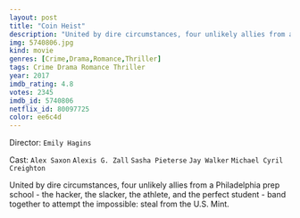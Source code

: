 ```yaml
---
layout: post
title: "Coin Heist"
description: "United by dire circumstances, four unlikely allies from a Philadelphia prep school - the hacker, the slacker, the athlete, and the perfect student - band together to attempt the impossible: steal from the U.S. Mint..."
img: 5740806.jpg
kind: movie
genres: [Crime,Drama,Romance,Thriller]
tags: Crime Drama Romance Thriller 
year: 2017
imdb_rating: 4.8
votes: 2345
imdb_id: 5740806
netflix_id: 80097725
color: ee6c4d
---
```

Director: `Emily Hagins`  

Cast: `Alex Saxon` `Alexis G. Zall` `Sasha Pieterse` `Jay Walker` `Michael Cyril Creighton` 

United by dire circumstances, four unlikely allies from a Philadelphia prep school - the hacker, the slacker, the athlete, and the perfect student - band together to attempt the impossible: steal from the U.S. Mint.